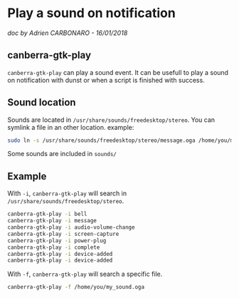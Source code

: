 # Play a sound on notification

*doc by Adrien CARBONARO - 16/01/2018*

## canberra-gtk-play

`canberra-gtk-play` can play a sound event. It can be usefull to play a sound on notification with dunst or when a script is finished with success.

## Sound location

Sounds are located in `/usr/share/sounds/freedesktop/stereo`.
You can symlink a file in an other location. example:

```bash
sudo ln -s /usr/share/sounds/freedesktop/stereo/message.oga /home/you/my_sound.oga
```

Some sounds are included in `sounds/`

## Example

With `-i`, `canberra-gtk-play` will search in `/usr/share/sounds/freedesktop/stereo`.

```bash
canberra-gtk-play -i bell
canberra-gtk-play -i message
canberra-gtk-play -i audio-volume-change
canberra-gtk-play -i screen-capture
canberra-gtk-play -i power-plug
canberra-gtk-play -i complete
canberra-gtk-play -i device-added
canberra-gtk-play -i device-added
```

With `-f`, `canberra-gtk-play` will search a specific file.

```bash
canberra-gtk-play -f /home/you/my_sound.oga
```

